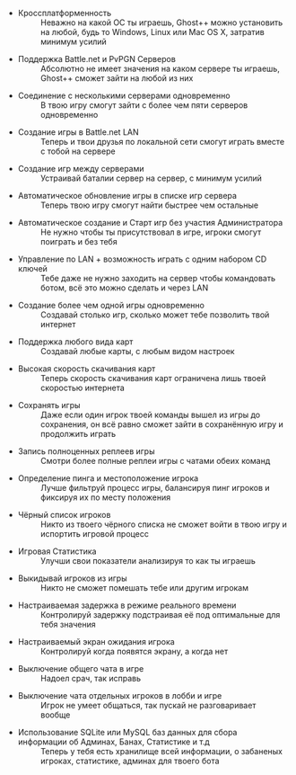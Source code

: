 <div class="flex flex-col lg:flex-row gap-2">
<div class="lg:w-1/2">
<ul>
<li>
<dl>
<dt>Кроссплатформенность</dt>
<dd>Неважно на какой ОС ты играешь, Ghost++ можно установить на любой, будь то Windows, Linux или Mac OS X, затратив минимум усилий</dd>
</dl>
</li>
<li>
<dl>
<dt>Поддержка Battle.net и PvPGN Серверов</dt>
<dd>Абсолютно не имеет значения на каком сервере ты играешь, Ghost++ сможет зайти на любой из них</dd>
</dl>
</li>
<li>
<dl>
<dt>Соединение с несколькими серверами одновременно</dt>
<dd>В твою игру смогут зайти с более чем пяти серверов одновременно</dd>
</dl>
</li>
<li>
<dl>
<dt>Создание игры в Battle.net LAN</dt>
<dd>Теперь и твои друзья по локальной сети смогут играть вместе с тобой на сервере</dd>
</dl>
</li>
<li>
<dl>
<dt>Создание игр между серверами</dt>
<dd>Устраивай баталии сервер на сервер, с минимум усилий</dd>
</dl>
</li>
<li>
<dl>
<dt>Автоматическое обновление игры в списке игр сервера </dt>
<dd>Теперь твою игру смогут найти быстрее чем остальные</dd>
</dl>
</li>
<li>
<dl>
<dt>Автоматическое создание и Старт игр без участия Администратора </dt>
<dd>Не нужно чтобы ты присутствовал в игре, игроки смогут поиграть и без тебя</dd>
</dl>
</li>
<li>
<dl>
<dt>Управление по LAN + возможность играть с одним набором CD ключей</dt>
<dd>Тебе даже не нужно заходить на сервер чтобы командовать ботом, всё это можно сделать и через LAN</dd>
</dl>
</li>
<li>
<dl>
<dt>Создание более чем одной игры одновременно</dt>
<dd>Создавай столько игр, сколько может тебе позволить твой интернет</dd>
</dl>
</li>
<li>
<dl>
<dt>Поддержка любого вида карт</dt>
<dd>Создавай любые карты, с любым видом настроек</dd>
</dl>
</li>
<li>
<dl>
<dt>Высокая скорость скачивания карт</dt>
<dd>Теперь скорость скачивания карт ограничена лишь твоей скоростью интернета</dd>
</dl>
</li>
</ul>
</div>
<div class="lg:w-1/2">
<ul>
<li>
<dl>
<dt>Сохранять игры</dt>
<dd>Даже если один игрок твоей команды вышел из игры до сохранения, он всё равно сможет зайти в сохранённую игру и продолжить играть</dd>
</dl>
</li>
<li>
<dl>
<dt>Запись полноценных реплеев игры</dt>
<dd>Смотри более полные реплеи игры с чатами обеих команд</dd>
</dl>
</li>
<li>
<dl>
<dt>Определение пинга и местоположение игрока</dt>
<dd>Лучше фильтруй процесс игры, балансируя пинг игроков и фиксируя их по месту положения</dd>
</dl>
</li>
<li>
<dl>
<dt>Чёрный список игроков</dt>
<dd>Никто из твоего чёрного списка не сможет войти в твою игру и испортить игровой процесс</dd>
</dl>
</li>
<li>
<dl>
<dt>Игровая Статистика</dt>
<dd>Улучши свои показатели анализируя то как ты играешь</dd>
</dl>
</li>
<li>
<dl>
<dt>Выкидывай игроков из игры</dt>
<dd>Никто не сможет помешать тебе или другим игрокам</dd>
</dl>
</li>
<li>
<dl>
<dt>Настраиваемая задержка в режиме реального времени</dt>
<dd>Контролируй задержку подстраивая её под оптимальные для тебя значения</dd>
</dl>
</li>
<li>
<dl>
<dt>Настраиваемый экран ожидания игрока</dt>
<dd>Контролируй когда появятся экрану, а когда нет</dd>
</dl>
</li>
<li>
<dl>
<dt>Выключение общего чата в игре</dt>
<dd>Надоел срач, так исправь</dd>
</dl>
</li>
<li>
<dl>
<dt>Выключение чата отдельных игроков в лобби и игре</dt>
<dd>Игрок не умеет общаться, так пускай не разговаривает вообще</dd>
</dl>
</li>
<li>
<dl>
<dt>Использование SQLite или MySQL баз данных для сбора информации об Админах, Банах, Статистике и т.д</dt>
<dd>Теперь у тебя есть хранилище всей информации, о забаненых игроках, статистике, админах для твоего бота</dd>
</dl>
</li>
</ul>
</div>

</div>
